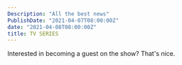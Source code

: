 ```yaml
---
Description: "All the best news"
PublishDate: "2021-04-07T08:00:00Z"
date: "2021-04-08T08:00:00Z"
title: TV SERIES
---
```

Interested in becoming a guest on the show? That's nice.